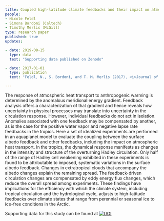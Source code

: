 ```yaml
---
title: Coupled high-latitude climate feedbacks and their impact on atmospheric heat transport 
people:
- Nicole Feldl
- Simona Bordoni (Caltech)
- Timothy Merlis (McGill)
type: research paper
published: true
updates:

- date: 2019-08-15
  type: data
  text: "Supporting data published on Zenodo"

- date: 2017-01-01
  type: publication
  text: "Feldl, N., S. Bordoni, and T. M. Merlis (2017), <i>Journal of Climate</i>, 30, 189–201, [doi:10.1175/JCLI-D-16-0324.1](https://doi.org/10.1175/JCLI-D-16-0324.1)."

---
```


The response of atmospheric heat transport to anthropogenic warming is determined by the anomalous meridional energy gradient. Feedback analysis offers a characterization of that gradient and hence reveals how uncertainty in physical processes may translate into uncertainty in the circulation response. However, individual feedbacks do not act in isolation. Anomalies associated with one feedback may be compensated by another, as is the case for the positive water vapor and negative lapse rate feedbacks in the tropics. Here a set of idealized experiments are performed in an aquaplanet model to evaluate the coupling between the surface albedo feedback and other feedbacks, including the impact on atmospheric heat transport. In the tropics, the dynamical response manifests as changes in the intensity and structure of the overturning Hadley circulation. Only half of the range of Hadley cell weakening exhibited in these experiments is found to be attributable to imposed, systematic variations in the surface albedo feedback. Changes in extratropical clouds that accompany the albedo changes explain the remaining spread. The feedback-driven circulation changes are compensated by eddy energy flux changes, which reduce the overall spread among experiments. These findings have implications for the efficiency with which the climate system, including tropical circulation and the hydrological cycle, adjusts to high-latitude feedbacks over climate states that range from perennial or seasonal ice to ice-free conditions in the Arctic.

Supporting data for this study can be found at [![DOI](https://zenodo.org/badge/DOI/10.5281/zenodo.4031628.svg)](https://doi.org/10.5281/zenodo.4031628)

